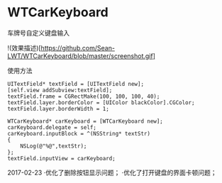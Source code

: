 # WTCarKeyboard
车牌号自定义键盘输入

!(效果描述)[https://github.com/Sean-LWT/WTCarKeyboard/blob/master/screenshot.gif]

使用方法

    UITextField* textField = [UITextField new];
    [self.view addSubview:textField];
    textField.frame = CGRectMake(100, 100, 100, 40);
    textField.layer.borderColor = [UIColor blackColor].CGColor;
    textField.layer.borderWidth = 1;
    
    WTCarKeyboard* carKeyboard = [WTCarKeyboard new];
    carKeyboard.delegate = self;
    carKeyboard.inputBlock = ^(NSString* textStr)
    {
        NSLog(@"%@",textStr);
    };
    textField.inputView = carKeyboard;

2017-02-23
·优化了删除按钮显示问题；
·优化了打开键盘的界面卡顿问题；
